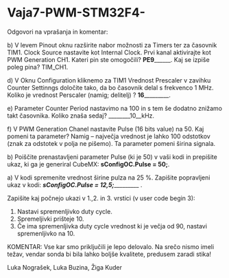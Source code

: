 # Vaja7-PWM-STM32F4-

Odgovori na vprašanja in komentar:

b)	V levem Pinout oknu razširite nabor možnosti za Timers ter za časovnik TIM1. Clock Source nastavite kot Internal Clock. Prvi kanal aktivirajte kot PWM Generation CH1. Kateri pin ste omogočili? __PE9________. Kaj se izpiše poleg pina? TIM_CH1.

d)	V Oknu Configuration kliknemo za TIM1  Vrednost Prescaler v zavihku Counter Settinngs določite tako, da bo časovnik delal s frekvenco 1 MHz. Koliko je vrednost Perscaler (namig; delitelj) ? ____16_____________.

e)	Parameter Counter Period nastavimo na 100 in s tem še dodatno znižamo takt časovnika. Koliko znaša sedaj? ________10__kHz.

f)	V PWM Generation Chanel nastavite Pulse (16 bits value) na 50. Kaj pomeni ta parameter? Namig – največja vrednost je lahko 100 odstotkov (znak za odstotek v polja ne pišemo).  Ta parameter pomeni širina signala.

b)	Poiščite prenastavljeni parameter Pulse (ki je 50) v vaši kodi in prepišite ukaz, ki ga je generiral CubeMX:
____________________sConfigOC.Pulse = 50;____________________.


a)	V kodi spremenite vrednost širine pulza na 25 %. Zapišite popravljeni ukaz v kodi:
_______sConfigOC.Pulse = 12,5;________________ . 


Zapišite kaj počnejo ukazi v  1.,2. in 3. vrstici (v user code begin 3):
1.	Nastavi spremenljivko duty cycle.
2.	Spremeljivki prišteje 10.
3.	Če ima spremenljivka duty cycle vrednost ki je večja od 90, nastavi spremenljivko na 10.


KOMENTAR:
Vse kar smo priključili je lepo delovalo. Na srečo nismo imeli težav, vendar sonda bi bila lahko boljše kvalitete, predusem zaradi stika! 

Luka Nograšek, Luka Buzina, Žiga Kuder

